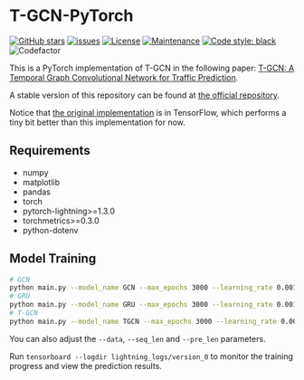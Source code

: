 # T-GCN-PyTorch

[![GitHub stars](https://img.shields.io/github/stars/martinwhl/T-GCN-PyTorch?label=stars&maxAge=2592000)](https://gitHub.com/martinwhl/T-GCN-PyTorch/stargazers/) [![issues](https://img.shields.io/github/issues/martinwhl/T-GCN-PyTorch)](https://github.com/martinwhl/T-GCN-PyTorch/issues) [![License](https://img.shields.io/github/license/martinwhl/T-GCN-PyTorch)](./LICENSE) [![Maintenance](https://img.shields.io/badge/Maintained%3F-yes-green.svg)](https://GitHub.com/martinwhl/T-GCN-PyTorch/graphs/commit-activity) [![Code style: black](https://img.shields.io/badge/code%20style-black-000000.svg)](https://github.com/psf/black) ![Codefactor](https://www.codefactor.io/repository/github/martinwhl/T-GCN-PyTorch/badge)

This is a PyTorch implementation of T-GCN in the following paper: [T-GCN: A Temporal Graph Convolutional Network for Traffic Prediction](https://arxiv.org/abs/1811.05320).

A stable version of this repository can be found at [the official repository](https://github.com/lehaifeng/T-GCN/tree/master/T-GCN/T-GCN-PyTorch).

Notice that [the original implementation](https://github.com/lehaifeng/T-GCN/tree/master/T-GCN/T-GCN-TensorFlow) is in TensorFlow, which performs a tiny bit better than this implementation for now.

## Requirements

* numpy
* matplotlib
* pandas
* torch
* pytorch-lightning>=1.3.0
* torchmetrics>=0.3.0
* python-dotenv

## Model Training

```bash
# GCN
python main.py --model_name GCN --max_epochs 3000 --learning_rate 0.001 --weight_decay 0 --batch_size 64 --hidden_dim 100 --settings supervised --gpus 1 --pre_len 1
# GRU
python main.py --model_name GRU --max_epochs 3000 --learning_rate 0.001 --weight_decay 1.5e-3 --batch_size 64 --hidden_dim 100 --settings supervised --gpus 1 --pre_len 1
# T-GCN
python main.py --model_name TGCN --max_epochs 3000 --learning_rate 0.001 --weight_decay 0 --batch_size 32 --hidden_dim 64 --loss mse_with_regularizer --settings supervised --gpus 1 --pre_len 1
```

You can also adjust the `--data`, `--seq_len` and `--pre_len` parameters.

Run `tensorboard --logdir lightning_logs/version_0` to monitor the training progress and view the prediction results.
